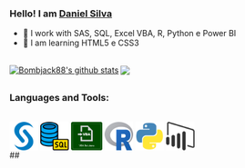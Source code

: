 ### Hello! I am [Daniel Silva](https://bit.ly/projetos_DS)

- 🔭 I work with SAS, SQL, Excel VBA, R, Python e Power BI   
- 🌱 I am learning  HTML5 e CSS3
##
<a href="https://github.com/Bombjack88/github-readme-stats"><img align="center" src="https://github-readme-stats.vercel.app/api?username=Bombjack88&show_icons=true&theme=default&hide_border=true" alt="Bombjack88's github stats" /></a> 
<a href="https://github.com/Bombjack88/github-readme-stats"><img align="center" src="https://github-readme-stats.vercel.app/api/top-langs/?username=Bombjack88&layout=compact&theme==default&hide_border=true" /></a>
##
 ### Languages and Tools:
<div style="display: inline_block"><br>
  <img align="center" alt="SAS" height="50" width="50" src="https://github.com/Bombjack88/Imagens/blob/main/SAS.png">
  <img align="center" alt="SQL" height="50" width="50" src="https://github.com/Bombjack88/Imagens/blob/main/SQL.png">
  <img align="center" alt="ExcelVBA" height="50" width="55" src="https://github.com/Bombjack88/Imagens/blob/main/VBA.jpg">
  <img align="center" alt="R" height="50" width="50" src="https://github.com/Bombjack88/Imagens/blob/main/R.png">
  <img align="center" alt="Python" height="50" width="50" src="https://github.com/Bombjack88/Imagens/blob/main/python.png">
  <img align="center" alt="Power_BI" height="50" width="50" src="https://github.com/Bombjack88/Imagens/blob/main/power_bi.png"> 
</div>
##
